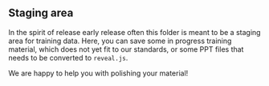 ## Staging area

In the spirit of release early release often this folder is meant to be a staging area for training data.
Here, you can save some in progress training material, which does not yet fit to our standards,
or some PPT files that needs to be converted to `reveal.js`.

We are happy to help you with polishing your material!
